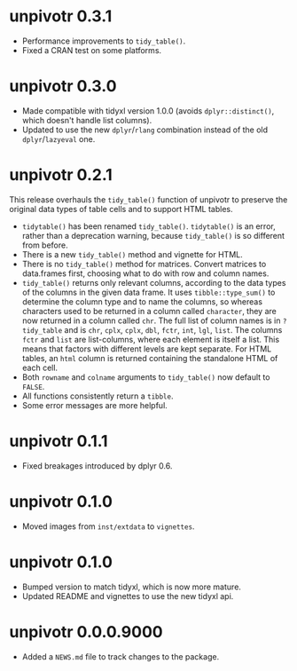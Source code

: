 # unpivotr 0.3.1

* Performance improvements to `tidy_table()`.
* Fixed a CRAN test on some platforms.

# unpivotr 0.3.0

* Made compatible with tidyxl version 1.0.0 (avoids `dplyr::distinct()`, which
    doesn't handle list columns).
* Updated to use the new `dplyr`/`rlang` combination instead of the old
    `dplyr`/`lazyeval` one.

# unpivotr 0.2.1

This release overhauls the `tidy_table()` function of unpivotr to preserve the
original data types of table cells and to support HTML tables.

* `tidytable()` has been renamed `tidy_table()`.  `tidytable()` is an error,
    rather than a deprecation warning, because `tidy_table()` is so different
    from before.
* There is a new `tidy_table()` method and vignette for HTML.
* There is no `tidy_table()` method for matrices.  Convert matrices to
    data.frames first, choosing what to do with row and column names.
* `tidy_table()` returns only relevant columns, according to the data types of
    the columns in the given data frame.  It uses `tibble::type_sum()` to
    determine the column type and to name the columns, so whereas characters
    used to be returned in a column called `character`, they are now returned in
    a column called `chr`.  The full list of column names is in `?tidy_table`
    and is `chr`, `cplx`, `cplx`, `dbl`, `fctr`, `int`, `lgl`, `list`.  The
    columns `fctr` and `list` are list-columns, where each element is itself a
    list.  This means that factors with different levels are kept separate.  For
    HTML tables, an `html` column is returned containing the standalone HTML of
    each cell.
* Both `rowname` and `colname` arguments to `tidy_table()` now default to
    `FALSE`.
* All functions consistently return a `tibble`.
* Some error messages are more helpful.

# unpivotr 0.1.1

* Fixed breakages introduced by dplyr 0.6.

# unpivotr 0.1.0

* Moved images from `inst/extdata` to `vignettes`.


# unpivotr 0.1.0

* Bumped version to match tidyxl, which is now more mature.
* Updated README and vignettes to use the new tidyxl api.

# unpivotr 0.0.0.9000

* Added a `NEWS.md` file to track changes to the package.



